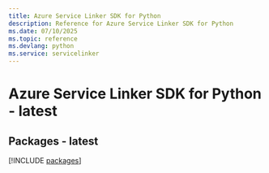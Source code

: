 ```yaml
---
title: Azure Service Linker SDK for Python
description: Reference for Azure Service Linker SDK for Python
ms.date: 07/10/2025
ms.topic: reference
ms.devlang: python
ms.service: servicelinker
---
```

# Azure Service Linker SDK for Python - latest
## Packages - latest
[!INCLUDE [packages](service-linker-index.md)]